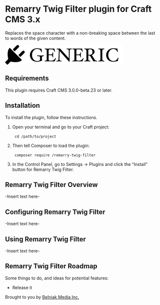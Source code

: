 # Remarry Twig Filter plugin for Craft CMS 3.x

Replaces the space character with a non-breaking space between the last to words of the given content.

![Screenshot](resources/img/plugin-logo.png)

## Requirements

This plugin requires Craft CMS 3.0.0-beta.23 or later.

## Installation

To install the plugin, follow these instructions.

1. Open your terminal and go to your Craft project:

        cd /path/to/project

2. Then tell Composer to load the plugin:

        composer require /remarry-twig-filter

3. In the Control Panel, go to Settings → Plugins and click the “Install” button for Remarry Twig Filter.

## Remarry Twig Filter Overview

-Insert text here-

## Configuring Remarry Twig Filter

-Insert text here-

## Using Remarry Twig Filter

-Insert text here-

## Remarry Twig Filter Roadmap

Some things to do, and ideas for potential features:

* Release it

Brought to you by [Belniak Media Inc.](http://www.belniakmedia.com)
